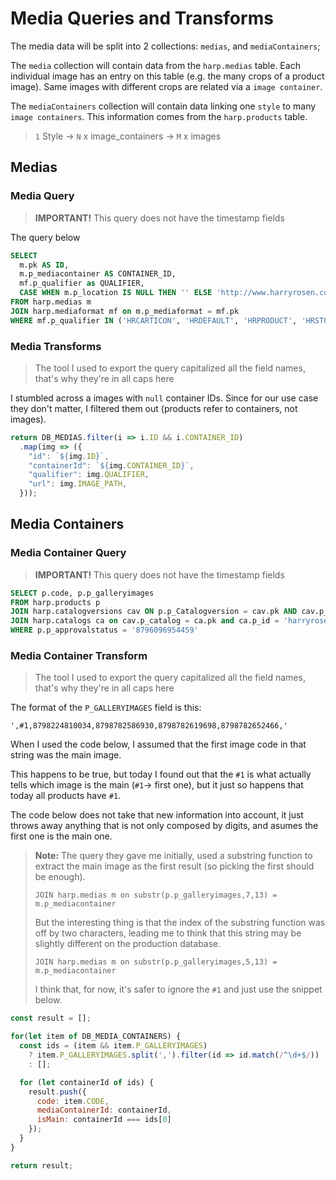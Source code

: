 # Media Queries and Transforms

The media data will be split into 2 collections: `medias`, and `mediaContainers`;

The `media` collection will contain data from the `harp.medias` table. Each
individual image has an entry on this table (e.g. the many crops of a product image).
Same images with different crops are related via a `image container`.

The `mediaContainers` collection will contain data linking one `style` to many `image containers`.
This information comes from the `harp.products` table.


> `1` Style -> `N` x image_containers -> `M` x images

## Medias

### Media Query
> **IMPORTANT!** This query does not have the timestamp fields

The query below
```sql
SELECT
  m.pk AS ID,
  m.p_mediacontainer AS CONTAINER_ID,
  mf.p_qualifier as QUALIFIER,
  CASE WHEN m.p_location IS NULL THEN '' ELSE 'http://www.harryrosen.com/medias/sys_master/'||m.p_location END AS image_path
FROM harp.medias m
JOIN harp.mediaformat mf on m.p_mediaformat = mf.pk
WHERE mf.p_qualifier IN ('HRCARTICON', 'HRDEFAULT', 'HRPRODUCT', 'HRSTORE', 'HRTHUMBNAIL', 'HRZOOM')
```

### Media Transforms
> The tool I used to export the query capitalized all the field names, that's why they're in all caps here

I stumbled across a images with `null` container IDs. Since for our use case they
don't matter, I filtered them out (products refer to containers, not images).

```js
return DB_MEDIAS.filter(i => i.ID && i.CONTAINER_ID)
  .map(img => ({
    "id": `${img.ID}`,
    "containerId": `${img.CONTAINER_ID}`,
    "qualifier": img.QUALIFIER,
    "url": img.IMAGE_PATH,
  }));
```

## Media Containers

### Media Container Query
> **IMPORTANT!** This query does not have the timestamp fields

```sql
SELECT p.code, p.p_galleryimages
FROM harp.products p
JOIN harp.catalogversions cav ON p.p_Catalogversion = cav.pk AND cav.p_version = 'Online'
JOIN harp.catalogs ca on cav.p_catalog = ca.pk and ca.p_id = 'harryrosenProductCatalog'
WHERE p.p_approvalstatus = '8796096954459'
```

### Media Container Transform
> The tool I used to export the query capitalized all the field names, that's why they're in all caps here

The format of the `P_GALLERYIMAGES` field is this:
```
',#1,8798224810034,8798782586930,8798782619698,8798782652466,'
```

When I used the code below, I assumed that the first image code in that string
was the main image.

This happens to be true, but today I found out that the `#1` is what actually tells
which image is the main (`#1`-> first one), but it just so happens that today all
products have `#1`.

The code below does not take that new information into account, it just throws away
anything that is not only composed by digits, and asumes the first one is the main one.

> **Note:** The query they gave me initially, used a substring function to extract
> the main image as the first result (so picking the first should be enough).
>
> `JOIN harp.medias m on substr(p.p_galleryimages,7,13) = m.p_mediacontainer`
> 
> But the interesting thing is that the index of the substring function was off
> by two characters, leading me to think that this string may be slightly different
> on the production database.
> 
> `JOIN harp.medias m on substr(p.p_galleryimages,5,13) = m.p_mediacontainer`
> 
> I think that, for now, it's safer to ignore the `#1` and just use the snippet
> below.


```js
const result = [];

for(let item of DB_MEDIA_CONTAINERS) {
  const ids = (item && item.P_GALLERYIMAGES)
    ? item.P_GALLERYIMAGES.split(',').filter(id => id.match(/^\d+$/))
    : [];

  for (let containerId of ids) {
    result.push({
      code: item.CODE,
      mediaContainerId: containerId,
      isMain: containerId === ids[0]
    });
  }
}

return result;
```

